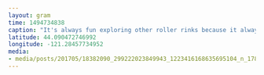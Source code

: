 ```yaml
---
layout: gram
time: 1494734838
caption: "It's always fun exploring other roller rinks because it always confirms that Oaks Park is THE BEST! Such a shit show, but still made the most of it."
latitude: 44.090472746992
longitude: -121.28457734952
media:
- media/posts/201705/18382090_299222023849943_1223416168635695104_n_17858631295133921.jpg
---
```


